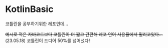 # KotlinBasic

코틀린을 공부하기위한 레포인데...

~~예시로 적은 자바코드보다 코틀린이 더 짧고 간편해 레포 언어 사용율에서 밀리고있다...~~
(23.05.18)
코틀린이 드디어 50%를 넘어섰다!
